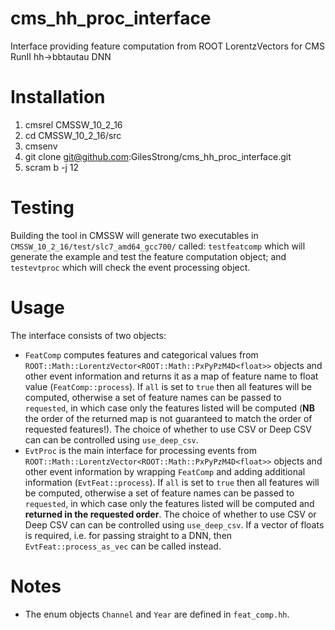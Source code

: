 # cms_hh_proc_interface
Interface providing feature computation from ROOT LorentzVectors for CMS RunII hh->bbtautau DNN

# Installation

1. cmsrel CMSSW_10_2_16
1. cd CMSSW_10_2_16/src
1. cmsenv
1. git clone git@github.com:GilesStrong/cms_hh_proc_interface.git
1. scram b -j 12

# Testing

Building the tool in CMSSW will generate two executables in `CMSSW_10_2_16/test/slc7_amd64_gcc700/` called: `testfeatcomp` which will generate the example and test the feature computation object; and `testevtproc` which will check the event processing object.

# Usage

The interface consists of two objects:
- `FeatComp` computes features and categorical values from `ROOT::Math::LorentzVector<ROOT::Math::PxPyPzM4D<float>>` objects and other event information and returns it as a map of feature name to float value (`FeatComp::process`). If `all` is set to `true` then all features will be computed, otherwise a set of feature names can be passed to `requested`, in which case only the features listed will be computed (**NB** the order of the returned map is not guaranteed to match the order of requested features!). The choice of whether to use CSV or Deep CSV can can be controlled using `use_deep_csv`.
- `EvtProc` is the main interface for processing events from `ROOT::Math::LorentzVector<ROOT::Math::PxPyPzM4D<float>>` objects and other event information by wrapping `FeatComp` and adding additional information (`EvtFeat::process`). If `all` is set to `true` then all features will be computed, otherwise a set of feature names can be passed to `requested`, in which case only the features listed will be computed and **returned in the requested order**. The choice of whether to use CSV or Deep CSV can can be controlled using `use_deep_csv`. If a vector of floats is required, i.e. for passing straight to a DNN, then `EvtFeat::process_as_vec` can be called instead.

# Notes

- The enum objects `Channel` and `Year` are defined in `feat_comp.hh`.
